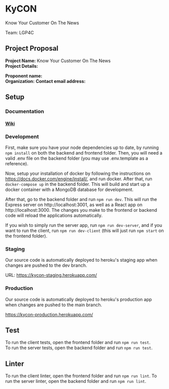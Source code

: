 # KyCON

Know Your Customer On The News

Team: LGP4C

## Project Proposal

**Project Name:** Know Your Customer On The News  
**Project Details:**

**Proponent name:**    
**Organization:** 
**Contact email address:** 

## Setup

### **Documentation**

#### [Wiki](https://github.com/LGP21-LGP4/KyCON/wiki)

### **Development**

First, make sure you have your node dependencies up to date, by running `npm install` on both the backend and frontend folder. Then, you will need a valid .env file on the backend folder (you may use .env.template as a reference).

Now, setup your installation of docker by following the instructions on https://docs.docker.com/engine/install/, and run docker. After that, run `docker-compose up` in the backend folder. This will build and start up a docker container with a MongoDB database for development.

After that, go to the backend folder and run `npm run dev`. This will run the Express server on http://localhost:3001, as well as a React app on http://localhost:3000. The changes you make to the frontend or backend code will reload the applications automatically.

If you wish to simply run the server app, run `npm run dev-server`, and if you want to run the client, run `npm run dev-client` (this will just run `npm start` on the frontend folder).

### **Staging**

Our source code is automatically deployed to heroku's staging app when changes are pushed to the dev branch.

URL: https://kycon-staging.herokuapp.com/

### **Production**

Our source code is automatically deployed to heroku's production app when changes are pushed to the main branch.

https://kycon-production.herokuapp.com/

## Test

To run the client tests, open the frontend folder and run `npm run test`.  
To run the server tests, open the backend folder and run `npm run test`.

## Linter
 
To run the client linter, open the frontend folder and run `npm run lint`. 
To run the server linter, open the backend folder and run `npm run lint`. 
